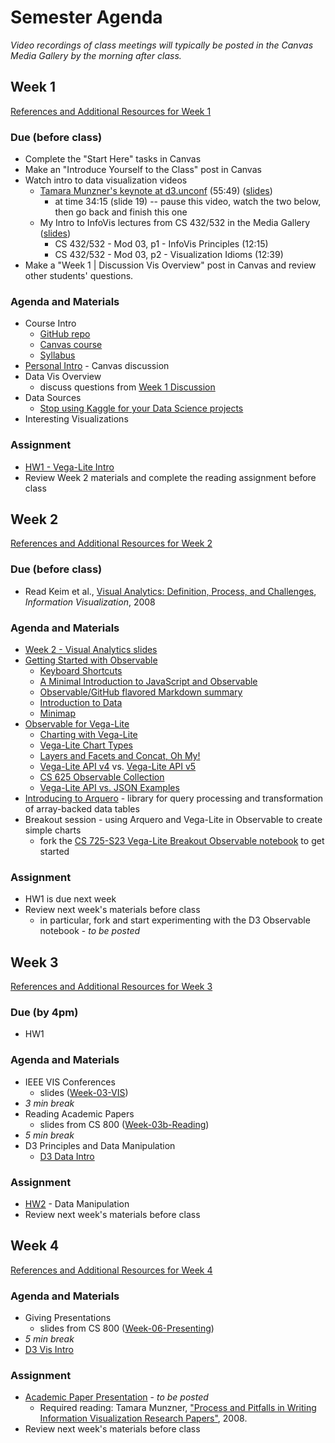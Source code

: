 # Semester Agenda

*Video recordings of class meetings will typically be posted in the Canvas Media Gallery by the morning after class.*

## Week 1

[References and Additional Resources for Week 1](resources.md#week-1)

### Due (before class)

* Complete the "Start Here" tasks in Canvas
* Make an "Introduce Yourself to the Class" post in Canvas
* Watch intro to data visualization videos
  * [Tamara Munzner's keynote at d3.unconf](https://www.youtube.com/watch?v=jVC6SQS23ak) (55:49) ([slides](https://www.cs.ubc.ca/~tmm/talks/minicourse14/vad15d3unconf.pdf))
    * at time 34:15 (slide 19) -- pause this video, watch the two below, then go back and finish this one
  * My Intro to InfoVis lectures from CS 432/532 in the Media Gallery ([slides](https://docs.google.com/presentation/d/1dnKwKgOAWQ37QzHXxbbIZ-J4R8KYFO4Ss12VFkit-wA/preview))
    * CS 432/532 - Mod 03, p1 - InfoVis Principles (12:15)
    * CS 432/532 - Mod 03, p2 - Visualization Idioms (12:39)
* Make a "Week 1 | Discussion Vis Overview" post in Canvas and review other students' questions.

### Agenda and Materials

* Course Intro
  * [GitHub repo](README.md)
  * [Canvas course](https://canvas.odu.edu/courses/132393)
  * [Syllabus](syllabus.md)
* [Personal Intro](https://canvas.odu.edu/courses/132393/discussion_topics/473801) - Canvas discussion
* Data Vis Overview
  * discuss questions from [Week 1 Discussion](https://canvas.odu.edu/courses/132393/discussion_topics/473799)
* Data Sources
  * [Stop using Kaggle for your Data Science projects](https://faun.dev/c/stories/edwarda_johnson/stop-using-kaggle-for-your-data-science-projects/)
* Interesting Visualizations

### Assignment

* [HW1 - Vega-Lite Intro](HW1-VegaLite.md)
* Review Week 2 materials and complete the reading assignment before class

## Week 2

[References and Additional Resources for Week 2](resources.md#week-2)

### Due (before class)

* Read Keim et al., [Visual Analytics: Definition, Process, and Challenges](https://d-nb.info/1098134664/34), *Information Visualization*, 2008

### Agenda and Materials

* [Week 2 - Visual Analytics slides](https://docs.google.com/presentation/d/1SnabdFdtfhyYQov66Hr3ZvfMp1U3TZ3DSuTVDBZHTTU/preview)
* [Getting Started with Observable](https://observablehq.com/@observablehq/getting-started)
  * [Keyboard Shortcuts](https://observablehq.com/@observablehq/keyboard-shortcuts)
  * [A Minimal Introduction to JavaScript and Observable](https://observablehq.com/@uwdata/a-minimal-introduction-to-javascript-and-observable)
  * [Observable/GitHub flavored Markdown summary](https://observablehq.com/@ajlimbert/github-flavored-markdown-cheatsheet-observable)
  * [Introduction to Data](https://observablehq.com/@observablehq/introduction-to-data)
  * [Minimap](https://observablehq.com/@observablehq/minimap)
* [Observable for Vega-Lite](https://observablehq.com/collection/@observablehq/observable-for-vega-lite)
  * [Charting with Vega-Lite](https://observablehq.com/@observablehq/vega-lite?collection=@observablehq/observable-for-vega-lite)
  * [Vega-Lite Chart Types](https://observablehq.com/@observablehq/vega-lite-chart-types?collection=@observablehq/observable-for-vega-lite)
  * [Layers and Facets and Concat, Oh My!](https://observablehq.com/@observablehq/layers-facets-concat?collection=@observablehq/observable-for-vega-lite)
  * [Vega-Lite API v4](https://observablehq.com/@vega/vega-lite-api) vs. [Vega-Lite API v5](https://observablehq.com/@vega/vega-lite-api-v5)
  * [CS 625 Observable Collection](https://observablehq.com/collection/@weiglemc/cs625)
  * [Vega-Lite API vs. JSON Examples](https://observablehq.com/@weiglemc/vega-lite-api-vs-json-examples)
* [Introducing to Arquero](https://observablehq.com/@uwdata/introducing-arquero) - library for query processing and transformation of array-backed data tables
* Breakout session - using Arquero and Vega-Lite in Observable to create simple charts
  * fork the [CS 725-S23 Vega-Lite Breakout Observable notebook](https://observablehq.com/@weiglemc/cs725-s23-vega-lite-breakout-notebook) to get started

### Assignment

* HW1 is due next week
* Review next week's materials before class
  * in particular, fork and start experimenting with the D3 Observable notebook - *to be posted*

## Week 3

[References and Additional Resources for Week 3](resources.md#week-3)

### Due (by 4pm)

* HW1

### Agenda and Materials

* IEEE VIS Conferences
  * slides ([Week-03-VIS](https://docs.google.com/presentation/d/1Qy17ElNTbgEvvcqxKuAqRMfrifVDPDr8KbKCR5mb6Vw/preview))
* *3 min break*
* Reading Academic Papers
  * slides from CS 800 ([Week-03b-Reading](https://docs.google.com/presentation/d/1iCAQLektZfcHzJi95StyGhzhAc-zjhi2cDmII3_Tlik/preview))
* *5 min break*
* D3 Principles and Data Manipulation
  * [D3 Data Intro](https://observablehq.com/@weiglemc/cs725-s23-d3-data-intro)

### Assignment

* [HW2](HW2-data.md) -  Data Manipulation
* Review next week's materials before class

## Week 4

[References and Additional Resources for Week 4](resources.md#week-4)

### Agenda and Materials

* Giving Presentations
  * slides from CS 800 ([Week-06-Presenting](https://docs.google.com/presentation/d/1bCCL7bw5j41e3se3oLH-qakLT0P0GKFhec5T8EZ9FXs/preview))
* *5 min break*
* [D3 Vis Intro](https://observablehq.com/@weiglemc/cs725-s23-d3-vis-intro)

### Assignment

* [Academic Paper Presentation](presentation.md) - *to be posted*
  * Required reading: Tamara Munzner, ["Process and Pitfalls in Writing Information Visualization Research Papers"](http://www.cs.ubc.ca/labs/imager/tr/2008/pitfalls/pitfalls.pdf), 2008.
* Review next week's materials before class

